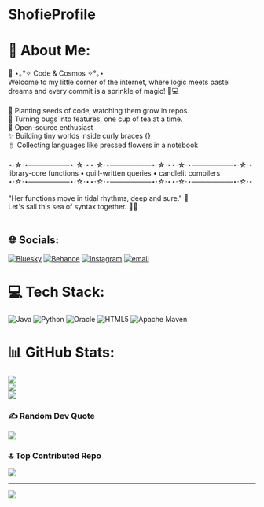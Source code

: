 # ShofieProfile
# 💫 About Me:
🌙 ⋆｡°✧ Code & Cosmos ✧°｡⋆<br>Welcome to my little corner of the internet, where logic meets pastel dreams and every commit is a sprinkle of magic! 🌸💻<br><br>🌱 Planting seeds of code, watching them grow in repos.<br>🎀 Turning bugs into features, one cup of tea at a time.<br>🦋 Open-source enthusiast<br>✨ Building tiny worlds inside curly braces {}<br>🖇️ Collecting languages like pressed flowers in a notebook<br><br>⋆⋅☆⋅⋆――――――⋆⋅☆⋅⋆⋆⋅☆⋅⋆――――――⋆⋅☆⋅⋆⋆⋅☆⋅⋆――――――⋆⋅☆⋅⋆<br>library-core functions • quill-written queries • candlelit compilers<br>⋆⋅☆⋅⋆――――――⋆⋅☆⋅⋆⋆⋅☆⋅⋆――――――⋆⋅☆⋅⋆⋆⋅☆⋅⋆――――――⋆⋅☆⋅⋆<br><br>"Her functions move in tidal rhythms, deep and sure." 🌊<br>Let's sail this sea of syntax together. 💖✨<br><br>


## 🌐 Socials:
[![Bluesky](https://img.shields.io/badge/bluesky-0285FF?style=for-the-badge&logo=bluesky&logoColor=%23FFFFFF)](https://bsky.app/profile/Shofie070) [![Behance](https://img.shields.io/badge/Behance-1769ff?logo=behance&logoColor=white)](https://behance.net/ShofieArdhya) [![Instagram](https://img.shields.io/badge/Instagram-%23E4405F.svg?logo=Instagram&logoColor=white)](https://instagram.com/@Shofnotsoph) [![email](https://img.shields.io/badge/Email-D14836?logo=gmail&logoColor=white)](mailto:shofieardhya@gmail.com) 

# 💻 Tech Stack:
![Java](https://img.shields.io/badge/java-%23ED8B00.svg?style=for-the-badge&logo=openjdk&logoColor=white) ![Python](https://img.shields.io/badge/python-3670A0?style=for-the-badge&logo=python&logoColor=ffdd54) ![Oracle](https://img.shields.io/badge/Oracle-F80000?style=for-the-badge&logo=oracle&logoColor=white) ![HTML5](https://img.shields.io/badge/html5-%23E34F26.svg?style=for-the-badge&logo=html5&logoColor=white) ![Apache Maven](https://img.shields.io/badge/Apache%20Maven-C71A36?style=for-the-badge&logo=Apache%20Maven&logoColor=white)
# 📊 GitHub Stats:
![](https://github-readme-stats.vercel.app/api?username=Shofie070&theme=highcontrast&hide_border=false&include_all_commits=true&count_private=false)<br/>
![](https://nirzak-streak-stats.vercel.app/?user=Shofie070&theme=highcontrast&hide_border=false)<br/>
![](https://github-readme-stats.vercel.app/api/top-langs/?username=Shofie070&theme=highcontrast&hide_border=false&include_all_commits=true&count_private=false&layout=compact)

### ✍️ Random Dev Quote
![](https://quotes-github-readme.vercel.app/api?type=horizontal&theme=radical)

### 🔝 Top Contributed Repo
![](https://github-contributor-stats.vercel.app/api?username=Shofie070&limit=5&theme=dark&combine_all_yearly_contributions=true)

---
[![](https://visitcount.itsvg.in/api?id=Shofie070&icon=0&color=0)](https://visitcount.itsvg.in)

<!-- Proudly created with GPRM ( https://gprm.itsvg.in ) -->
